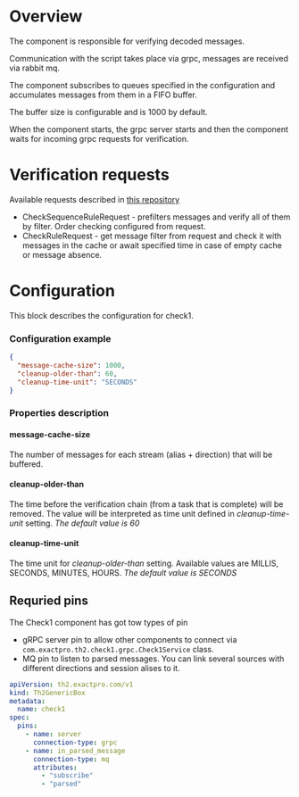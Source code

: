 # Overview

The component is responsible for verifying decoded messages.

Communication with the script takes place via grpc, messages are received via rabbit mq.

The component subscribes to queues specified in the configuration and accumulates messages from them in a FIFO buffer. 

The buffer size is configurable and is 1000 by default.

When the component starts, the grpc server starts and then the component waits for incoming grpc requests for verification.

# Verification requests

Available requests described in [this repository](https://gitlab.exactpro.com/vivarium/th2/th2-core-open-source/th2-grpc-check1)

- CheckSequenceRuleRequest - prefilters messages and verify all of them by filter. Order checking configured from request.
- CheckRuleRequest - get message filter from request and check it with messages in the cache or await specified time in case of empty cache or message absence.

# Configuration

This block describes the configuration for check1.

### Configuration example
```json
{
  "message-cache-size": 1000,
  "cleanup-older-than": 60,
  "cleanup-time-unit": "SECONDS"
}
```

### Properties description

#### message-cache-size
The number of messages for each stream (alias + direction) that will be buffered.

#### cleanup-older-than
The time before the verification chain (from a task that is complete) will be removed.
The value will be interpreted as time unit defined in _cleanup-time-unit_ setting. _The default value is 60_

#### cleanup-time-unit
The time unit for _cleanup-older-than_ setting. Available values are MILLIS, SECONDS, MINUTES, HOURS. _The default value is SECONDS_

## Requried pins

The Check1 component has got tow types of pin
* gRPC server pin to allow other components to connect via `com.exactpro.th2.check1.grpc.Check1Service` class.
* MQ pin to listen to parsed messages. You can link several sources with different directions and session alises to it.

```yaml
apiVersion: th2.exactpro.com/v1
kind: Th2GenericBox
metadata:
  name: check1
spec:
  pins:
    - name: server
      connection-type: grpc
    - name: in_parsed_message
      connection-type: mq
      attributes:
        - "subscribe"
        - "parsed"
```

